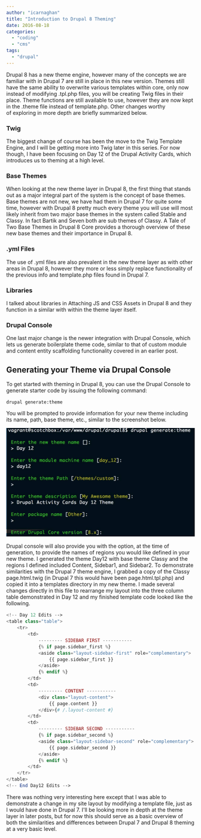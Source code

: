 ```yaml
---
author: "icarnaghan"
title: "Introduction to Drupal 8 Theming"
date: 2016-08-18
categories: 
  - "coding"
  - "cms"
tags: 
  - "drupal"
---
```


Drupal 8 has a new theme engine, however many of the concepts we are familiar with in Drupal 7 are still in place in this new version. Themes still have the same ability to overwrite various templates within core, only now instead of modifying .tpl.php files, you will be creating Twig files in their place. Theme functions are still available to use, however they are now kept in the .theme file instead of template.php. Other changes worthy of exploring in more depth are briefly summarized below.

### **Twig**

The biggest change of course has been the move to the Twig Template Engine, and I will be getting more into Twig later in this series. For now though, I have been focusing on Day 12 of the Drupal Activity Cards, which introduces us to theming at a high level.

### **Base Themes**

When looking at the new theme layer in Drupal 8, the first thing that stands out as a major integral part of the system is the concept of base themes. Base themes are not new, we have had them in Drupal 7 for quite some time, however with Drupal 8 pretty much every theme you will use will most likely inherit from two major base themes in the system called Stable and Classy. In fact Bartik and Seven both are sub themes of Classy. A Tale of Two Base Themes in Drupal 8 Core provides a thorough overview of these new base themes and their importance in Drupal 8.

### **.yml Files**

The use of .yml files are also prevalent in the new theme layer as with other areas in Drupal 8, however they more or less simply replace functionality of the previous info and template.php files found in Drupal 7.

### **Libraries**

I talked about libraries in Attaching JS and CSS Assets in Drupal 8 and they function in a similar with within the theme layer itself.

### **Drupal Console**

One last major change is the newer integration with Drupal Console, which lets us generate boilerplate theme code, similar to that of custom module and content entity scaffolding functionality covered in an earlier post.

## Generating your Theme via Drupal Console

To get started with theming in Drupal 8, you can use the Drupal Console to generate starter code by issuing the following command:

```
drupal generate:theme
```

You will be prompted to provide information for your new theme including its name, path, base theme, etc., similar to the screenshot below.

![generate_theme](images/generate_theme-1024x590.jpg)

Drupal console will also provide you with the option, at the time of generation, to provide the names of regions you would like defined in your new theme. I generated the theme Day12 with base theme Classy and the regions I defined included Content, Sidebar1, and Sidebar2. To demonstrate similarities with the Drupal 7 theme engine, I grabbed a copy of the Classy page.html.twig (in Drupal 7 this would have been page.html.tpl.php) and copied it into a templates directory in my new theme. I made several changes directly in this file to rearrange my layout into the three column table demonstrated in Day 12 and my finished template code looked like the following.

```php
<!-- Day 12 Edits -->
<table class="table">
    <tr>
        <td>
            --------- SIDEBAR FIRST -----------
            {% if page.sidebar_first %}
            <aside class="layout-sidebar-first" role="complementary">
                {{ page.sidebar_first }}
            </aside>
            {% endif %}
        </td>
        <td>
            --------- CONTENT -----------
            <div class="layout-content">
                {{ page.content }}
            </div>{# /.layout-content #}
        </td>
        <td>
            --------- SIDEBAR SECOND -----------
            {% if page.sidebar_second %}
            <aside class="layout-sidebar-second" role="complementary">
                {{ page.sidebar_second }}
            </aside>
            {% endif %}
        </td>
    </tr>
</table>
<!-- End Day12 Edits -->
```

There was nothing very interesting here except that I was able to demonstrate a change in my site layout by modifying a template file, just as I would have done in Drupal 7. I'll be looking more in depth at the theme layer in later posts, but for now this should serve as a basic overview of both the similarities and differences between Drupal 7 and Drupal 8 theming at a very basic level.
